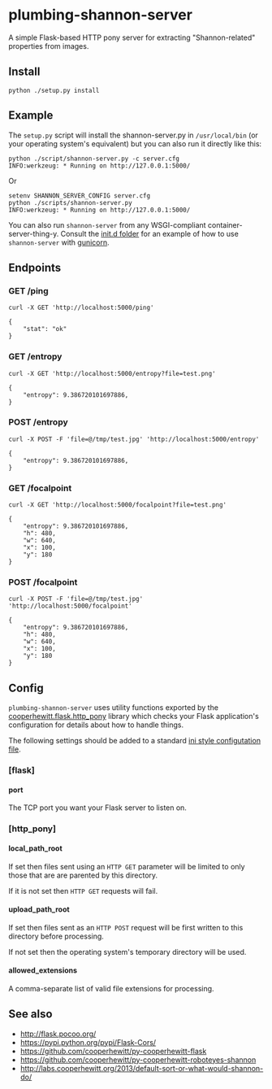 # plumbing-shannon-server

A simple Flask-based HTTP pony server for extracting "Shannon-related" properties from images.

## Install

	python ./setup.py install

## Example

The `setup.py` script will install the shannon-server.py in `/usr/local/bin` (or your operating system's equivalent) but you can also run it directly like this:

	python ./script/shannon-server.py -c server.cfg
	INFO:werkzeug: * Running on http://127.0.0.1:5000/

Or

	setenv SHANNON_SERVER_CONFIG server.cfg
	python ./scripts/shannon-server.py
	INFO:werkzeug: * Running on http://127.0.0.1:5000/

You can also run `shannon-server` from any WSGI-compliant container-server-thing-y. Consult the [init.d folder](init.d) for an example of how to use `shannon-server` with [gunicorn](http://gunicorn.org).

## Endpoints

### GET /ping 

	curl -X GET 'http://localhost:5000/ping'

	{
		"stat": "ok"
	}

### GET /entropy

	curl -X GET 'http://localhost:5000/entropy?file=test.png'

	{
		"entropy": 9.386720101697886, 
	}

### POST /entropy

	curl -X POST -F 'file=@/tmp/test.jpg' 'http://localhost:5000/entropy'

	{
		"entropy": 9.386720101697886, 
	}

### GET /focalpoint

	curl -X GET 'http://localhost:5000/focalpoint?file=test.png'

	{
		"entropy": 9.386720101697886, 
		"h": 480, 
		"w": 640, 
		"x": 100, 
		"y": 180
	}

### POST /focalpoint

	curl -X POST -F 'file=@/tmp/test.jpg' 'http://localhost:5000/focalpoint'

	{
		"entropy": 9.386720101697886, 
		"h": 480, 
		"w": 640, 
		"x": 100, 
		"y": 180
	}

## Config

`plumbing-shannon-server` uses utility functions exported by the
[cooperhewitt.flask.http_pony](https://github.com/cooperhewitt/py-cooperhewitt-flask/blob/master/cooperhewitt/flask/http_pony.py)
library which checks your Flask application's configuration for details about
how to handle things.

The following settings should be added to a standard [ini style configutation
file](https://en.wikipedia.org/wiki/INI_file).

### [flask]

#### port

The TCP port you want your Flask server to listen on.

### [http_pony]

#### local_path_root

If set then files sent using an `HTTP GET` parameter will be limited to only
those that are are parented by this directory.

If it is not set then `HTTP GET` requests will fail.

#### upload_path_root

If set then files sent as an `HTTP POST` request will be first written to this
directory before processing.

If not set then the operating system's temporary directory will be used.

#### allowed_extensions

A comma-separate list of valid file extensions for processing.

## See also

* http://flask.pocoo.org/
* https://pypi.python.org/pypi/Flask-Cors/
* https://github.com/cooperhewitt/py-cooperhewitt-flask
* https://github.com/cooperhewitt/py-cooperhewitt-roboteyes-shannon
* http://labs.cooperhewitt.org/2013/default-sort-or-what-would-shannon-do/
